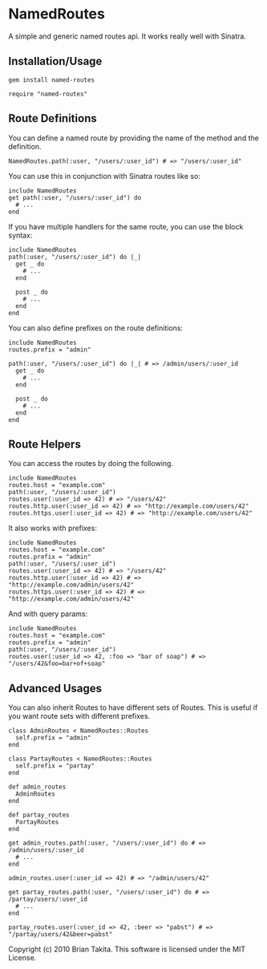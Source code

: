# NamedRoutes

A simple and generic named routes api. It works really well with Sinatra.

## Installation/Usage

    gem install named-routes

    require "named-routes"

## Route Definitions

You can define a named route by providing the name of the method and the definition.

    NamedRoutes.path(:user, "/users/:user_id") # => "/users/:user_id"

You can use this in conjunction with Sinatra routes like so:

    include NamedRoutes
    get path(:user, "/users/:user_id") do
      # ...
    end

If you have multiple handlers for the same route, you can use the block syntax:

    include NamedRoutes
    path(:user, "/users/:user_id") do |_|
      get _ do
        # ...
      end

      post _ do
        # ...
      end
    end

You can also define prefixes on the route definitions:

    include NamedRoutes
    routes.prefix = "admin"

    path(:user, "/users/:user_id") do |_| # => /admin/users/:user_id
      get _ do
        # ...
      end

      post _ do
        # ...
      end
    end

## Route Helpers

You can access the routes by doing the following.

    include NamedRoutes
    routes.host = "example.com"
    path(:user, "/users/:user_id")
    routes.user(:user_id => 42) # => "/users/42"
    routes.http.user(:user_id => 42) # => "http://example.com/users/42"
    routes.https.user(:user_id => 42) # => "http://example.com/users/42"

It also works with prefixes:

    include NamedRoutes
    routes.host = "example.com"
    routes.prefix = "admin"
    path(:user, "/users/:user_id")
    routes.user(:user_id => 42) # => "/users/42"
    routes.http.user(:user_id => 42) # => "http://example.com/admin/users/42"
    routes.https.user(:user_id => 42) # => "http://example.com/admin/users/42"

And with query params:

    include NamedRoutes
    routes.host = "example.com"
    routes.prefix = "admin"
    path(:user, "/users/:user_id")
    routes.user(:user_id => 42, :foo => "bar of soap") # => "/users/42&foo=bar+of+soap"

## Advanced Usages

You can also inherit Routes to have different sets of Routes. This is useful if you want route sets with different prefixes.

    class AdminRoutes < NamedRoutes::Routes
      self.prefix = "admin"
    end

    class PartayRoutes < NamedRoutes::Routes
      self.prefix = "partay"
    end

    def admin_routes
      AdminRoutes
    end

    def partay_routes
      PartayRoutes
    end

    get admin_routes.path(:user, "/users/:user_id") do # => /admin/users/:user_id
      # ...
    end

    admin_routes.user(:user_id => 42) # => "/admin/users/42"

    get partay_routes.path(:user, "/users/:user_id") do # => /partay/users/:user_id
      # ...
    end

    partay_routes.user(:user_id => 42, :beer => "pabst") # => "/partay/users/42&beer=pabst"

Copyright (c) 2010 Brian Takita. This software is licensed under the MIT License.
